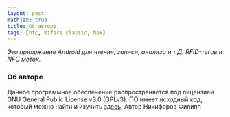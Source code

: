 ```yaml
---
layout: post
mathjax: true
title: Об авторе
tags: [nfc, mifare classic, hex]
---
```

 _Это приложение Android для чтения, записи, анализа и т.Д. RFID-тегов и NFC меток._


### Об авторе

Данное программное обеспечение распространяется под лицензией GNU General Public License v3.0 (GPLv3).
ПО имеет исходный код, который можно найти и изучить [здесь](https://github.com/drfilipp/drfilipp.github.io/tree/master/NfcExclusive/src).
Автор Никифоров Филипп
